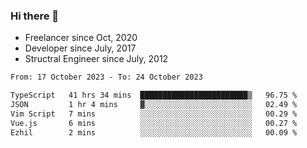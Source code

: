 ### Hi there 👋

- Freelancer since Oct, 2020
- Developer since July, 2017
- Structral Engineer since July, 2012

<!--START_SECTION:waka-->

```txt
From: 17 October 2023 - To: 24 October 2023

TypeScript   41 hrs 34 mins  ████████████████████████▒   96.75 %
JSON         1 hr 4 mins     ▓░░░░░░░░░░░░░░░░░░░░░░░░   02.49 %
Vim Script   7 mins          ░░░░░░░░░░░░░░░░░░░░░░░░░   00.29 %
Vue.js       6 mins          ░░░░░░░░░░░░░░░░░░░░░░░░░   00.27 %
Ezhil        2 mins          ░░░░░░░░░░░░░░░░░░░░░░░░░   00.09 %
```

<!--END_SECTION:waka-->
